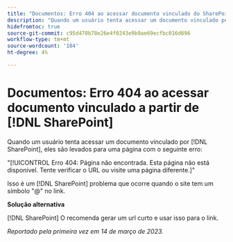 ```yaml
---
title: "Documentos: Erro 404 ao acessar documento vinculado do SharePoint"
description: "Quando um usuário tenta acessar um documento vinculado pelo SharePoint, ele é levado a uma página com um erro 404."
hidefromtoc: true
source-git-commit: c95d478b78e26e4f0243e9b9ae69ecfbc016d696
workflow-type: tm+mt
source-wordcount: '104'
ht-degree: 4%

---
```



# Documentos: Erro 404 ao acessar documento vinculado a partir de [!DNL SharePoint]

<!--This issue is on the WF and WFP TOCs-->

Quando um usuário tenta acessar um documento vinculado por [!DNL SharePoint], eles são levados para uma página com o seguinte erro:

&quot;[!UICONTROL Erro 404: Página não encontrada. Esta página não está disponível. Tente verificar o URL ou visite uma página diferente.]&quot;

Isso é um [!DNL SharePoint] problema que ocorre quando o site tem um símbolo &quot;@&quot; no link.

**Solução alternativa**

[!DNL SharePoint] O recomenda gerar um url curto e usar isso para o link.

_Reportado pela primeira vez em 14 de março de 2023._

